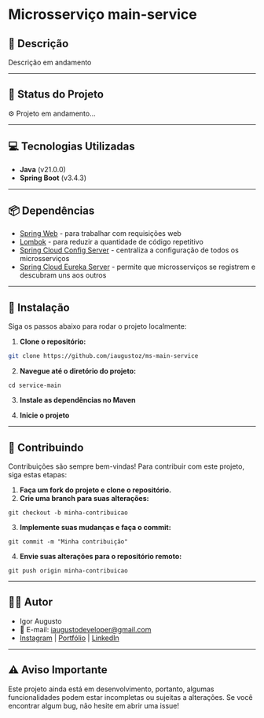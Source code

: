 # **Microsserviço main-service**

## 📜 **Descrição**

Descrição em andamento

---

## 🚀 **Status do Projeto**

⚙️ Projeto em andamento...

---

## 💻 **Tecnologias Utilizadas**

- **Java** (v21.0.0)
- **Spring Boot** (v3.4.3)

---

## 📦 **Dependências**

- [Spring Web](https://mvnrepository.com/artifact/org.springframework.boot/spring-boot-starter-web) - para trabalhar com requisições web
- [Lombok](https://mvnrepository.com/artifact/org.projectlombok/lombok) - para reduzir a quantidade de código repetitivo
- [Spring Cloud Config Server](https://mvnrepository.com/artifact/org.springframework.cloud/spring-cloud-config-server) - centraliza a configuração de todos os microsserviços
- [Spring Cloud Eureka Server](https://mvnrepository.com/artifact/org.springframework.cloud/spring-cloud-starter-netflix-eureka-server) - permite que microsserviços se registrem e descubram uns aos outros

---

## 🔧 **Instalação**

Siga os passos abaixo para rodar o projeto localmente:

1. **Clone o repositório:**

```bash
git clone https://github.com/iaugustoz/ms-main-service
```

2. **Navegue até o diretório do projeto:**

```
cd service-main
```

3. **Instale as dependências no Maven**

4. **Inicie o projeto**

---

## 🤝 Contribuindo

Contribuições são sempre bem-vindas! Para contribuir com este projeto, siga estas etapas:

1. **Faça um fork do projeto e clone o repositório.**
2. **Crie uma branch para suas alterações:**

```
git checkout -b minha-contribuicao
```

3. **Implemente suas mudanças e faça o commit:**

```
git commit -m "Minha contribuição"
```

4. **Envie suas alterações para o repositório remoto:**

```
git push origin minha-contribuicao
```

---

## 👨‍💻 Autor

- Igor Augusto
- 📧 E-mail: iaugustodeveloper@gmail.com
- [Instagram](https://www.instagram.com/iaugusto__/) | [Portfólio](https://iaugusto.vercel.app/) | [LinkedIn](https://www.linkedin.com/in/igorbrz/)

---

## ⚠️ Aviso Importante

Este projeto ainda está em desenvolvimento, portanto, algumas funcionalidades podem estar incompletas ou sujeitas a alterações. Se você encontrar algum bug, não hesite em abrir uma issue!
